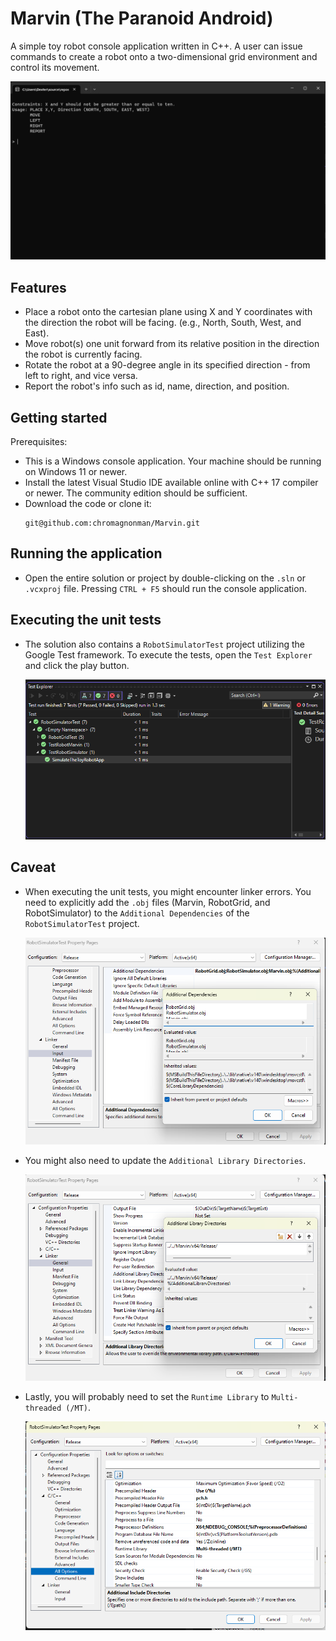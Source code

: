 # Marvin (The Paranoid Android)
A simple toy robot console application written in C++. A user can issue commands to create a robot onto a two-dimensional grid environment and control its movement.

![Menu](Menu.png)

## Features

- Place a robot onto the cartesian plane using X and Y coordinates with the direction the robot will be facing. (e.g., North, South, West, and East).
- Move robot(s) one unit forward from its relative position in the direction the robot is currently facing.
- Rotate the robot at a 90-degree angle in its specified direction - from left to right, and vice versa.
- Report the robot's info such as id, name, direction, and position.

## Getting started
Prerequisites:
- This is a Windows console application. Your machine should be running on Windows 11 or newer.
- Install the latest Visual Studio IDE available online with C++ 17 compiler or newer. The community edition should be sufficient.
- Download the code or clone it:
	```
	git@github.com:chromagnonman/Marvin.git
	```
## Running the application
-  Open the entire solution or project by double-clicking on the `.sln` or `.vcxproj` file. Pressing `CTRL + F5` should run the console application.

## Executing the unit tests
- The solution also contains a `RobotSimulatorTest` project utilizing the Google Test framework. To execute the tests, open the `Test Explorer` and click the play button.

	![TestExplorer](TestExplorer.png)

## Caveat
- When executing the unit tests, you might encounter linker errors. You need to explicitly add the `.obj` files (Marvin, RobotGrid, and RobotSimulator) to the `Additional Dependencies`
  of the `RobotSimulatorTest` project.

	![Linker](Linker.png)
- You might also need to update the `Additional Library Directories`.

	![IncludeDirectories](IncludeDirectories.png)
- Lastly, you will probably need to set the `Runtime Library` to `Multi-threaded (/MT)`.

	![RuntimeLibrary](RuntimeLibrary.png)
	

